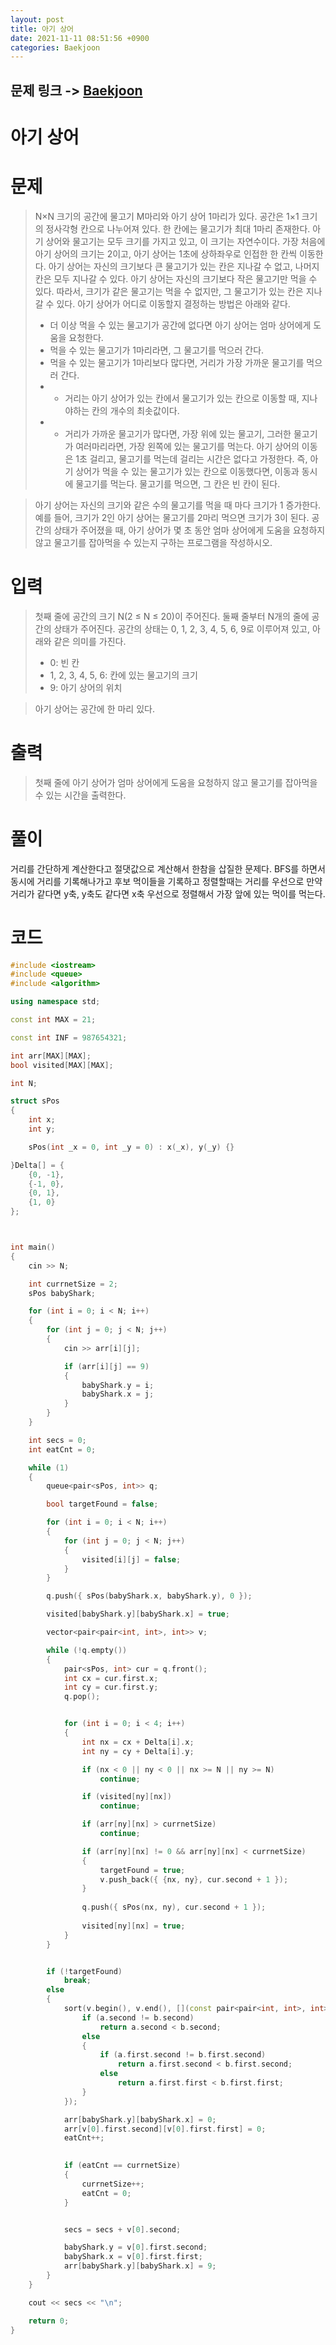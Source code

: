 ```yaml
---
layout: post
title: 아기 상어
date: 2021-11-11 08:51:56 +0900
categories: Baekjoon
---
```


## 문제 링크 -> [Baekjoon](https://www.acmicpc.net/problem/16236)
# 아기 상어

# 문제
> N×N 크기의 공간에 물고기 M마리와 아기 상어 1마리가 있다. 공간은 1×1 크기의 정사각형 칸으로 나누어져 있다. 한 칸에는 물고기가 최대 1마리 존재한다.
아기 상어와 물고기는 모두 크기를 가지고 있고, 이 크기는 자연수이다. 가장 처음에 아기 상어의 크기는 2이고, 아기 상어는 1초에 상하좌우로 인접한 한 칸씩 이동한다.
아기 상어는 자신의 크기보다 큰 물고기가 있는 칸은 지나갈 수 없고, 나머지 칸은 모두 지나갈 수 있다. 아기 상어는 자신의 크기보다 작은 물고기만 먹을 수 있다. 따라서, 크기가 같은 물고기는 먹을 수 없지만, 그 물고기가 있는 칸은 지나갈 수 있다.
아기 상어가 어디로 이동할지 결정하는 방법은 아래와 같다.
> - 더 이상 먹을 수 있는 물고기가 공간에 없다면 아기 상어는 엄마 상어에게 도움을 요청한다.
> - 먹을 수 있는 물고기가 1마리라면, 그 물고기를 먹으러 간다.
> - 먹을 수 있는 물고기가 1마리보다 많다면, 거리가 가장 가까운 물고기를 먹으러 간다.
> - -  거리는 아기 상어가 있는 칸에서 물고기가 있는 칸으로 이동할 때, 지나야하는 칸의 개수의 최솟값이다.
> - - 거리가 가까운 물고기가 많다면, 가장 위에 있는 물고기, 그러한 물고기가 여러마리라면, 가장 왼쪽에 있는 물고기를 먹는다.
아기 상어의 이동은 1초 걸리고, 물고기를 먹는데 걸리는 시간은 없다고 가정한다. 즉, 아기 상어가 먹을 수 있는 물고기가 있는 칸으로 이동했다면, 이동과 동시에 물고기를 먹는다. 물고기를 먹으면, 그 칸은 빈 칸이 된다.

> 아기 상어는 자신의 크기와 같은 수의 물고기를 먹을 때 마다 크기가 1 증가한다. 예를 들어, 크기가 2인 아기 상어는 물고기를 2마리 먹으면 크기가 3이 된다.
공간의 상태가 주어졌을 때, 아기 상어가 몇 초 동안 엄마 상어에게 도움을 요청하지 않고 물고기를 잡아먹을 수 있는지 구하는 프로그램을 작성하시오.

# 입력
> 첫째 줄에 공간의 크기 N(2 ≤ N ≤ 20)이 주어진다.
둘째 줄부터 N개의 줄에 공간의 상태가 주어진다. 공간의 상태는 0, 1, 2, 3, 4, 5, 6, 9로 이루어져 있고, 아래와 같은 의미를 가진다.
> - 0: 빈 칸
> - 1, 2, 3, 4, 5, 6: 칸에 있는 물고기의 크기
> - 9: 아기 상어의 위치

> 아기 상어는 공간에 한 마리 있다.

# 출력
> 첫째 줄에 아기 상어가 엄마 상어에게 도움을 요청하지 않고 물고기를 잡아먹을 수 있는 시간을 출력한다.

# 풀이
거리를 간단하게 계산한다고 절댓값으로 계산해서 한참을 삽질한 문제다. BFS를 하면서 동시에 거리를 기록해나가고 후보 먹이들을 기록하고 정렬할때는 거리를 우선으로 만약 거리가 같다면 y축, y축도 같다면 x축 우선으로 정렬해서 가장 앞에 있는 먹이를 먹는다.

# 코드
```c++
#include <iostream>
#include <queue>
#include <algorithm>

using namespace std;

const int MAX = 21;

const int INF = 987654321;

int arr[MAX][MAX];
bool visited[MAX][MAX];

int N;

struct sPos
{
	int x;
	int y;

	sPos(int _x = 0, int _y = 0) : x(_x), y(_y) {}

}Delta[] = {
	{0, -1},
	{-1, 0},
	{0, 1},
	{1, 0}
};



int main()
{
	cin >> N;

	int currnetSize = 2;
	sPos babyShark;

	for (int i = 0; i < N; i++)
	{
		for (int j = 0; j < N; j++)
		{
			cin >> arr[i][j];

			if (arr[i][j] == 9)
			{
				babyShark.y = i;
				babyShark.x = j;
			}
		}
	}

	int secs = 0;
	int eatCnt = 0;

	while (1)
	{
		queue<pair<sPos, int>> q;

		bool targetFound = false;

		for (int i = 0; i < N; i++)
		{
			for (int j = 0; j < N; j++)
			{
				visited[i][j] = false;
			}
		}

		q.push({ sPos(babyShark.x, babyShark.y), 0 });

		visited[babyShark.y][babyShark.x] = true;

		vector<pair<pair<int, int>, int>> v;

		while (!q.empty())
		{
			pair<sPos, int> cur = q.front();
			int cx = cur.first.x;
			int cy = cur.first.y;
			q.pop();


			for (int i = 0; i < 4; i++)
			{
				int nx = cx + Delta[i].x;
				int ny = cy + Delta[i].y;

				if (nx < 0 || ny < 0 || nx >= N || ny >= N)
					continue;

				if (visited[ny][nx])
					continue;

				if (arr[ny][nx] > currnetSize)
					continue;

				if (arr[ny][nx] != 0 && arr[ny][nx] < currnetSize)
				{
					targetFound = true;
					v.push_back({ {nx, ny}, cur.second + 1 });
				}
	
				q.push({ sPos(nx, ny), cur.second + 1 });
				
				visited[ny][nx] = true;
			}
		}


		if (!targetFound)
			break;
		else
		{
			sort(v.begin(), v.end(), [](const pair<pair<int, int>, int>& a, const pair<pair<int, int>, int>& b) {
				if (a.second != b.second)
					return a.second < b.second;
				else
				{
					if (a.first.second != b.first.second)
						return a.first.second < b.first.second;
					else
						return a.first.first < b.first.first;
				}
			});

			arr[babyShark.y][babyShark.x] = 0;
			arr[v[0].first.second][v[0].first.first] = 0;
			eatCnt++;
		

			if (eatCnt == currnetSize)
			{
				currnetSize++;
				eatCnt = 0;
			}


			secs = secs + v[0].second;

			babyShark.y = v[0].first.second;
			babyShark.x = v[0].first.first;
			arr[babyShark.y][babyShark.x] = 9;
		}
	}

	cout << secs << "\n";

	return 0;
}
```
